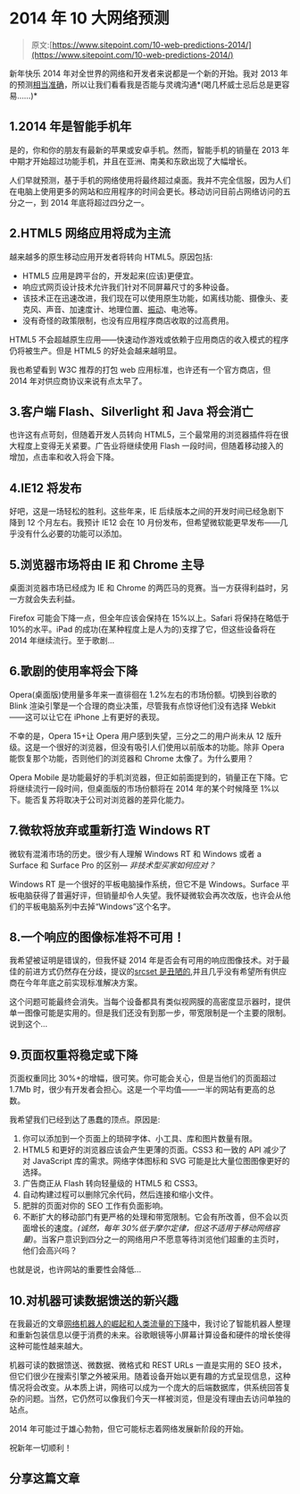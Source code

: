 # 2014 年 10 大网络预测

> 原文:[https://www.sitepoint.com/10-web-predictions-2014/](https://www.sitepoint.com/10-web-predictions-2014/)

新年快乐 2014 年对全世界的网络和开发者来说都是一个新的开始。我对 2013 年的预测[相当准确](https://www.sitepoint.com/10-web-predictions-2013-results/)，所以让我们看看我是否能与灵魂沟通*(喝几杯威士忌后总是更容易……)*

## 1.2014 年是智能手机年

是的，你和你的朋友有最新的苹果或安卓手机。然而，智能手机的销量在 2013 年中期才开始超过功能手机，并且在亚洲、南美和东欧出现了大幅增长。

人们早就预测，基于手机的网络使用将最终超过桌面。我并不完全信服，因为人们在电脑上使用更多的网站和应用程序的时间会更长。移动访问目前占网络访问的五分之一，到 2014 年底将超过四分之一。

## 2.HTML5 网络应用将成为主流

越来越多的原生移动应用开发者将转向 HTML5。原因包括:

*   HTML5 应用是跨平台的，开发起来(应该)更便宜。
*   响应式网页设计技术允许我们针对不同屏幕尺寸的多种设备。
*   该技术正在迅速改进，我们现在可以使用原生功能，如离线功能、摄像头、麦克风、声音、加速度计、地理位置、[振动](https://www.sitepoint.com//use-html5-vibration-api/)、电池等。
*   没有奇怪的政策限制，也没有应用程序商店收取的过高费用。

HTML5 不会超越原生应用——快速动作游戏或依赖于应用商店的收入模式的程序仍将被生产。但是 HTML5 的好处会越来越明显。

我也希望看到 W3C 推荐的打包 web 应用标准，也许还有一个官方商店，但 2014 年对供应商协议来说有点太早了。

## 3.客户端 Flash、Silverlight 和 Java 将会消亡

也许这有点苛刻，但随着开发人员转向 HTML5，三个最常用的浏览器插件将在很大程度上变得无关紧要。广告业将继续使用 Flash 一段时间，但随着移动接入的增加，点击率和收入将会下降。

## 4.IE12 将发布

好吧，这是一场轻松的胜利。这些年来，IE 后续版本之间的开发时间已经急剧下降到 12 个月左右。我预计 IE12 会在 10 月份发布，但希望微软能更早发布——几乎没有什么必要的功能可以添加。

## 5.浏览器市场将由 IE 和 Chrome 主导

桌面浏览器市场已经成为 IE 和 Chrome 的两匹马的竞赛。当一方获得利益时，另一方就会失去利益。

Firefox 可能会下降一点，但全年应该会保持在 15%以上。Safari 将保持在略低于 10%的水平。iPad 的成功(在某种程度上是人为的)支撑了它，但这些设备将在 2014 年继续流行。至于歌剧…

## 6.歌剧的使用率将会下降

Opera(桌面版)使用量多年来一直徘徊在 1.2%左右的市场份额。切换到谷歌的 Blink 渲染引擎是一个合理的商业决策，尽管我有点惊讶他们没有选择 Webkit——这可以让它在 iPhone 上有更好的表现。

不幸的是，Opera 15+让 Opera 用户感到失望，三分之二的用户尚未从 12 版升级。这是一个很好的浏览器，但没有吸引人们使用以前版本的功能。除非 Opera 能恢复那个功能，否则他们的浏览器和 Chrome 太像了。为什么要用？

Opera Mobile 是功能最好的手机浏览器，但正如前面提到的，销量正在下降。它将继续流行一段时间，但桌面版的市场份额将在 2014 年的某个时候降至 1%以下。能否复苏将取决于公司对浏览器的差异化能力。

## 7.微软将放弃或重新打造 Windows RT

微软有混淆市场的历史。很少有人理解 Windows RT 和 Windows 或者 a Surface 和 Surface Pro 的区别— *非技术型买家如何应对？*

Windows RT 是一个很好的平板电脑操作系统，但它不是 Windows。Surface 平板电脑获得了普遍好评，但销量却令人失望。我怀疑微软会再次改版，也许会从他们的平板电脑系列中去掉“Windows”这个名字。

## 8.一个响应的图像标准将不可用！

我希望被证明是错误的，但我怀疑 2014 年是否会有可用的响应图像技术。对于最佳的前进方式仍然存在分歧，提议的[srcset 是丑陋的](https://www.sitepoint.com//consensus-responsive-image-problem/),并且几乎没有希望所有供应商在今年年底之前实现标准解决方案。

这个问题可能最终会消失。当每个设备都具有类似视网膜的高密度显示器时，提供单一图像可能是实用的。但是我们还没有到那一步，带宽限制是一个主要的限制。说到这个…

## 9.页面权重将稳定或下降

页面权重同比 30%+的增幅，很可笑。你可能会关心，但是当他们的页面超过 1.7Mb 时，很少有开发者会担心。这是一个平均值——一半的网站有更高的总数。

我希望我们已经到达了愚蠢的顶点。原因是:

1.  你可以添加到一个页面上的琐碎字体、小工具、库和图片数量有限。
2.  HTML5 和更好的浏览器应该会产生更薄的页面。CSS3 和一致的 API 减少了对 JavaScript 库的需求。网络字体图标和 SVG 可能是比大量位图图像更好的选择。
3.  广告商正从 Flash 转向轻量级的 HTML5 和 CSS3。
4.  自动构建过程可以删除冗余代码，然后连接和缩小文件。
5.  肥胖的页面对你的 SEO 工作有负面影响。
6.  不断扩大的移动部门有更严格的处理和带宽限制。它会有所改善，但不会以页面增长的速度。*(诚然，每年 30%低于摩尔定律，但这不适用于移动网络容量)*。当客户意识到四分之一的网络用户不愿意等待浏览他们超重的主页时，他们会高兴吗？

也就是说，也许网站的重要性会降低…

## 10.对机器可读数据馈送的新兴趣

在我最近的文章[网络机器人的崛起和人类流量的下降](https://www.sitepoint.com/rise-web-bots-fall-human-traffic/)中，我讨论了智能机器人整理和重新包装信息以便于消费的未来。谷歌眼镜等小屏幕计算设备和硬件的增长使得这种可能性越来越大。

机器可读的数据馈送、微数据、微格式和 REST URLs 一直是实用的 SEO 技术，但它们很少在搜索引擎之外被采用。随着设备开始以更有趣的方式呈现信息，这种情况将会改变。从本质上讲，网络可以成为一个庞大的后端数据库，供系统回答复杂的问题。当然，它仍然可以像我们今天一样被浏览，但是没有理由去访问单独的站点。

2014 年可能过于雄心勃勃，但它可能标志着网络发展新阶段的开始。

祝新年一切顺利！

## 分享这篇文章